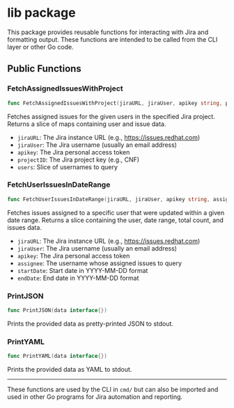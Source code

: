 # lib package

This package provides reusable functions for interacting with Jira and formatting output. These functions are intended to be called from the CLI layer or other Go code.

## Public Functions

### FetchAssignedIssuesWithProject
```go
func FetchAssignedIssuesWithProject(jiraURL, jiraUser, apikey string, projectID string, users []string) []map[string]interface{}
```
Fetches assigned issues for the given users in the specified Jira project. Returns a slice of maps containing user and issue data.

- `jiraURL`: The Jira instance URL (e.g., https://issues.redhat.com)
- `jiraUser`: The Jira username (usually an email address)
- `apikey`: The Jira personal access token
- `projectID`: The Jira project key (e.g., CNF)
- `users`: Slice of usernames to query

### FetchUserIssuesInDateRange
```go
func FetchUserIssuesInDateRange(jiraURL, jiraUser, apikey string, assignee string, startDate, endDate string) []map[string]interface{}
```
Fetches issues assigned to a specific user that were updated within a given date range. Returns a slice containing the user, date range, total count, and issues data.

- `jiraURL`: The Jira instance URL (e.g., https://issues.redhat.com)
- `jiraUser`: The Jira username (usually an email address)
- `apikey`: The Jira personal access token
- `assignee`: The username whose assigned issues to query
- `startDate`: Start date in YYYY-MM-DD format
- `endDate`: End date in YYYY-MM-DD format

### PrintJSON
```go
func PrintJSON(data interface{})
```
Prints the provided data as pretty-printed JSON to stdout.

### PrintYAML
```go
func PrintYAML(data interface{})
```
Prints the provided data as YAML to stdout.

---

These functions are used by the CLI in `cmd/` but can also be imported and used in other Go programs for Jira automation and reporting.
